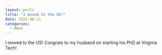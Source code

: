 ```yaml
---
layout: posts
title: "I moved to the US!"
date: 2025-06-21
categories: 
  - News
---
```


I moved to the US! Congrats to my husband on starting his PhD at Virginia Tech!


